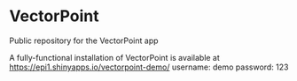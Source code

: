 # VectorPoint
Public repository for the VectorPoint app

A fully-functional installation of VectorPoint is available at https://epi1.shinyapps.io/vectorpoint-demo/
username: demo
password: 123

